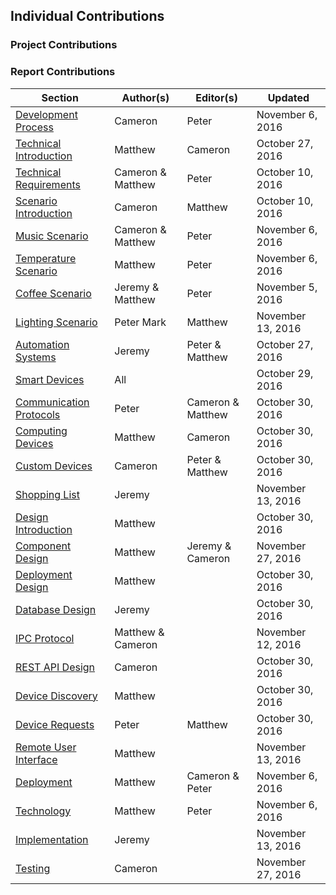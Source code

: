 ## Individual Contributions

### Project Contributions

### Report Contributions

| Section                                   | Author(s)         | Editor(s)         | Updated           |
| ---------------------------------------   | ----------------- | --------------    | ----------------  |
| [Development Process](#section-2-3)       | Cameron           | Peter             | November 6, 2016  |
| [Technical Introduction](#section-3-1-1)  | Matthew           | Cameron           | October 27, 2016  |
| [Technical Requirements](#section-3-2)    | Cameron & Matthew | Peter             | October 10, 2016  |
| [Scenario Introduction](#section-3-3-0)   | Cameron           | Matthew           | October 10, 2016  |
| [Music Scenario](#section-3-3-1)          | Cameron & Matthew | Peter             | November 6, 2016  |
| [Temperature Scenario](#section-3-3-2)    | Matthew           | Peter             | November 6, 2016  |
| [Coffee Scenario](#section-3-3-3)         | Jeremy & Matthew  | Peter             | November 5, 2016  |
| [Lighting Scenario](#section-3-3-4)       | Peter Mark        | Matthew           | November 13, 2016 |
| [Automation Systems](#section-3-4-1)      | Jeremy            | Peter & Matthew   | October 27, 2016  |
| [Smart Devices](#section-3-4-2)           | All               |                   | October 29, 2016  |
| [Communication Protocols](#section-3-4-3) | Peter             | Cameron & Matthew | October 30, 2016  |
| [Computing Devices](#section-3-4-4)       | Matthew           | Cameron           | October 30, 2016  |
| [Custom Devices](#section-3-4-5)          | Cameron           | Peter & Matthew   | October 30, 2016  |
| [Shopping List](#section-4-5-6)           | Jeremy            |                   | November 13, 2016 |
| [Design Introduction](#section-3-5-1)     | Matthew           |                   | October 30, 2016  |
| [Component Design](#section-3-5-2)        | Matthew           | Jeremy & Cameron  | November 27, 2016 |
| [Deployment Design](#section-3-5-3)       | Matthew           |                   | October 30, 2016  |
| [Database Design](#section-3-5-4)         | Jeremy            |                   | October 30, 2016  |
| [IPC Protocol](#section-3-5-5)            | Matthew & Cameron |                   | November 12, 2016 |
| [REST API Design](#section-3-5-6)         | Cameron           |                   | October 30, 2016  |
| [Device Discovery](#section-3-5-7)        | Matthew           |                   | October 30, 2016  |
| [Device Requests](#section-3-5-8)         | Peter             | Matthew           | October 30, 2016  |
| [Remote User Interface](#section-3-5-9)   | Matthew           |                   | November 13, 2016 |
| [Deployment](#section-3-6-1)              | Matthew           | Cameron & Peter   | November 6, 2016  |
| [Technology](#section-3-6-2)              | Matthew           | Peter             | November 6, 2016  |
| [Implementation](#section-3-6-3)          | Jeremy            |                   | November 13, 2016 |
| [Testing](#section-testing)   | Cameron           |                   | November 27, 2016 |





